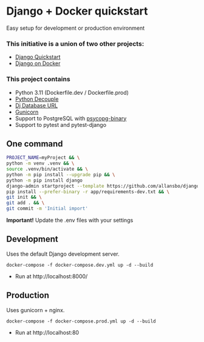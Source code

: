 # Django + Docker quickstart
Easy setup for development or production environment

### This initiative is a union of two other projects:
- [Django Quickstart](https://github.com/henriquebastos/django-quickstart/)
- [Django on Docker](https://github.com/testdrivenio/django-on-docker)

### This project contains
- Python 3.11 (Dockerfile.dev / Dockerfile.prod)
- [Python Decouple](https://pypi.org/project/python-decouple/)
- [Dj Database URL](https://pypi.org/project/dj-database-url/)
- [Gunicorn](https://pypi.org/project/gunicorn/)
- Support to PostgreSQL with [psycopg-binary](https://pypi.org/project/psycopg-binary/)
- Support to pytest and pytest-django

## One command
```bash
PROJECT_NAME=myProject && \
python -m venv .venv && \
source .venv/bin/activate && \
python -m pip install --upgrade pip && \
python -m pip install django
django-admin startproject --template https://github.com/allansbo/django-docker-quickstart/archive/master.zip --name=.env.dev,.env.prod,pytest.ini,docker-compose.prod.yml $PROJECT_NAME . && \
pip install --prefer-binary -r app/requirements-dev.txt && \
git init && \
git add . && \
git commit -m 'Initial import'
```

**Important!** Update the .env files with your settings

## Development
Uses the default Django development server.
```docker-compose
docker-compose -f docker-compose.dev.yml up -d --build
```
- Run at http://localhost:8000/

## Production
Uses gunicorn + nginx.
```docker-compose
docker-compose -f docker-compose.prod.yml up -d --build
```
- Run at http://localhost:80